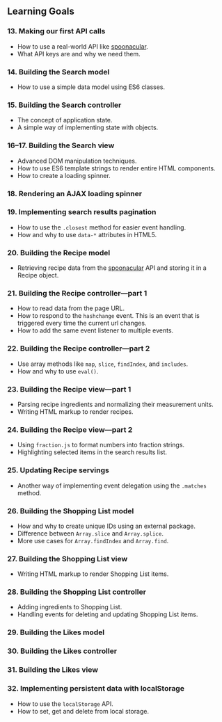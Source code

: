 ## Learning Goals

### 13. Making our first API calls

-   How to use a real-world API like [spoonacular](https://spoonacular.com/food-api/docs).
-   What API keys are and why we need them.

### 14. Building the Search model

-   How to use a simple data model using ES6 classes.

### 15. Building the Search controller

-   The concept of application state.
-   A simple way of implementing state with objects.

### 16–17. Building the Search view

-   Advanced DOM manipulation techniques.
-   How to use ES6 template strings to render entire HTML components.
-   How to create a loading spinner.

### 18. Rendering an AJAX loading spinner

### 19. Implementing search results pagination

-   How to use the `.closest` method for easier event handling.
-   How and why to use `data-*` attributes in HTML5.

### 20. Building the Recipe model

-   Retrieving recipe data from the [spoonacular](https://spoonacular.com/food-api/docs) API and storing it in a Recipe object.

### 21. Building the Recipe controller—part 1

-   How to read data from the page URL.
-   How to respond to the `hashchange` event. This is an event that is triggered every time the current url changes.
-   How to add the same event listener to multiple events.

### 22. Building the Recipe controller—part 2

-   Use array methods like `map`, `slice`, `findIndex`, and `includes`.
-   How and why to use `eval()`.

### 23. Building the Recipe view—part 1

-   Parsing recipe ingredients and normalizing their measurement units.
-   Writing HTML markup to render recipes.

### 24. Building the Recipe view—part 2

-   Using `fraction.js` to format numbers into fraction strings.
-   Highlighting selected items in the search results list.

### 25. Updating Recipe servings

-   Another way of implementing event delegation using the `.matches` method.

### 26. Building the Shopping List model

-   How and why to create unique IDs using an external package.
-   Difference between `Array.slice` and `Array.splice`.
-   More use cases for `Array.findIndex` and `Array.find`.

### 27. Building the Shopping List view

-   Writing HTML markup to render Shopping List items.

### 28. Building the Shopping List controller

-   Adding ingredients to Shopping List.
-   Handling events for deleting and updating Shopping List items.

### 29. Building the Likes model
### 30. Building the Likes controller
### 31. Building the Likes view

### 32. Implementing persistent data with localStorage

-   How to use the `localStorage` API.
-   How to set, get and delete from local storage.
